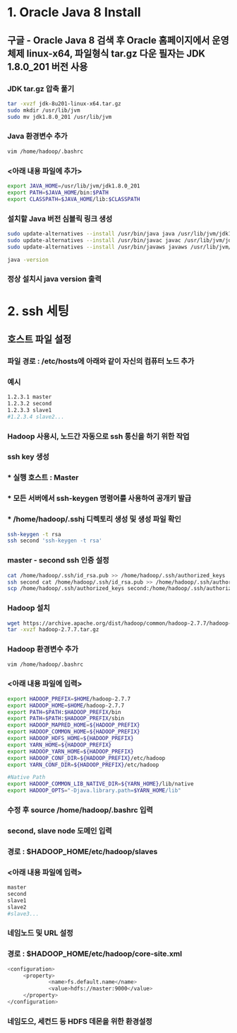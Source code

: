 # 1. Oracle Java 8 Install
   ## 구글 - Oracle Java 8 검색 후 Oracle 홈페이지에서 운영체제 linux-x64, 파일형식 tar.gz 다운 필자는 JDK 1.8.0_201 버전 사용
   
   ### JDK tar.gz 압축 풀기
   ```sh
   tar -xvzf jdk-8u201-linux-x64.tar.gz
   sudo mkdir /usr/lib/jvm
   sudo mv jdk1.8.0_201 /usr/lib/jvm
   ```
   
   ### Java 환경변수 추가
   ```sh
   vim /home/hadoop/.bashrc
   ```
   
   ### <아래 내용 파일에 추가>
   ```sh
   export JAVA_HOME=/usr/lib/jvm/jdk1.8.0_201
   export PATH=$JAVA_HOME/bin:$PATH
   export CLASSPATH=$JAVA_HOME/lib:$CLASSPATH
   ```
   
   ### 설치할 Java 버전 심볼릭 링크 생성
   ```sh
   sudo update-alternatives --install /usr/bin/java java /usr/lib/jvm/jdk1.8.0_201/bin/java 1
   sudo update-alternatives --install /usr/bin/javac javac /usr/lib/jvm/jdk1.8.0_201/bin/javac 1
   sudo update-alternatives --install /usr/bin/javaws javaws /usr/lib/jvm/jdk1.8.0_201/bin/javaws 1
   
   java -version
   ```
   ### 정상 설치시 java version 출력
# 2. ssh 세팅
   ## 호스트 파일 설정
   ### 파일 경로 : /etc/hosts에 아래와 같이 자신의 컴퓨터 노드 추가
   ### 예시
   ```sh
   1.2.3.1 master
   1.2.3.2 second
   1.2.3.3 slave1
   #1.2.3.4 slave2...
   ```
   
   ### Hadoop 사용시, 노드간 자동으로 ssh 통신을 하기 위한 작업
   ### ssh key 생성
   ### * 실행 호스트 : Master
   ### * 모든 서버에서 ssh-keygen 명령어를 사용하여 공개키 발급
   ### * /home/hadoop/.sshj 디렉토리 생성 및 생성 파일 확인
   ```sh
   ssh-keygen -t rsa
   ssh second 'ssh-keygen -t rsa'
   ```
   ### master - second ssh 인증 설정
   ```sh
   cat /home/hadoop/.ssh/id_rsa.pub >> /home/hadoop/.ssh/authorized_keys
   ssh second cat /home/hadoop/.ssh/id_rsa.pub >> /home/hadoop/.ssh/authorized_keys
   scp /home/hadoop/.ssh/authorized_keys second:/home/hadoop/.ssh/authorized_keys
   ```
   ### Hadoop 설치
   ```sh
   wget https://archive.apache.org/dist/hadoop/common/hadoop-2.7.7/hadoop-2.7.7.tar.gz
   tar -xvzf hadoop-2.7.7.tar.gz
   ```
   
   ### Hadoop 환경변수 추가
   ```sh
   vim /home/hadoop/.bashrc
   ```
   
   ### <아래 내용 파일에 입력>
   ```sh
   export HADOOP_PREFIX=$HOME/hadoop-2.7.7
   export HADOOP_HOME=$HOME/hadoop-2.7.7
   export PATH=$PATH:$HADOOP_PREFIX/bin
   export PATH=$PATH:$HADOOP_PREFIX/sbin
   export HADOOP_MAPRED_HOME=${HADOOP_PREFIX}
   export HADOOP_COMMON_HOME=${HADOOP_PREFIX}
   export HADOOP_HDFS_HOME=${HADOOP_PREFIX}
   export YARN_HOME=${HADOOP_PREFIX}
   export HADOOP_YARN_HOME=${HADOOP_PREFIX}
   export HADOOP_CONF_DIR=${HADOOP_PREFIX}/etc/hadoop
   export YARN_CONF_DIR=${HADOOP_PREFIX}/etc/hadoop
   
   #Native Path
   export HADOOP_COMMON_LIB_NATIVE_DIR=${YARN_HOME}/lib/native
   export HADOOP_OPTS="-Djava.library.path=$YARN_HOME/lib"
   ```
   
   ### 수정 후 source /home/hadoop/.bashrc 입력
   
   ### second, slave node 도메인 입력
   ### 경로 : $HADOOP_HOME/etc/hadoop/slaves
   ### <아래 내용 파일에 입력>
   ```sh
   master
   second
   slave1
   slave2
   #slave3...
   ```
   
   ### 네임노드 및 URL 설정
   ### 경로 : $HADOOP_HOME/etc/hadoop/core-site.xml
   ```sh
   <configuration>
        <property>
                <name>fs.default.name</name>
                <value>hdfs://master:9000</value>
        </property>
   </configuration>
   ```
   
   ### 네임도으, 세컨드 등 HDFS 데몬을 위한 환경설정
   ```sh
   ```
   
